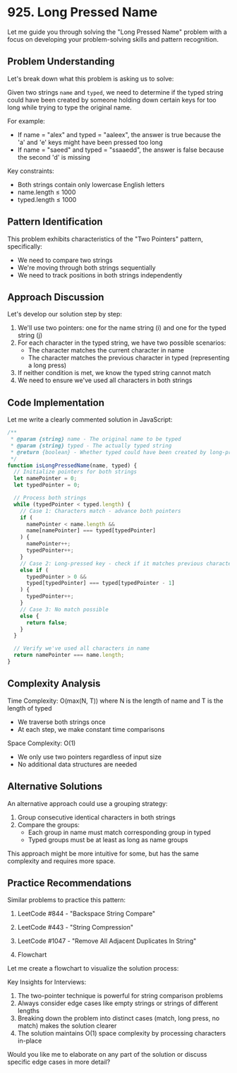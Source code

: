 # **925. Long Pressed Name**

Let me guide you through solving the "Long Pressed Name" problem with a focus on developing your problem-solving skills and pattern recognition.

## Problem Understanding

Let's break down what this problem is asking us to solve:

Given two strings `name` and `typed`, we need to determine if the typed string could have been created by someone holding down certain keys for too long while trying to type the original name.

For example:

- If name = "alex" and typed = "aaleex", the answer is true because the 'a' and 'e' keys might have been pressed too long
- If name = "saeed" and typed = "ssaaedd", the answer is false because the second 'd' is missing

Key constraints:

- Both strings contain only lowercase English letters
- name.length ≤ 1000
- typed.length ≤ 1000

## Pattern Identification

This problem exhibits characteristics of the "Two Pointers" pattern, specifically:

- We need to compare two strings
- We're moving through both strings sequentially
- We need to track positions in both strings independently

## Approach Discussion

Let's develop our solution step by step:

1. We'll use two pointers: one for the name string (i) and one for the typed string (j)
2. For each character in the typed string, we have two possible scenarios:
   - The character matches the current character in name
   - The character matches the previous character in typed (representing a long press)
3. If neither condition is met, we know the typed string cannot match
4. We need to ensure we've used all characters in both strings

## Code Implementation

Let me write a clearly commented solution in JavaScript:

```javascript
/**
 * @param {string} name - The original name to be typed
 * @param {string} typed - The actually typed string
 * @return {boolean} - Whether typed could have been created by long-pressing name
 */
function isLongPressedName(name, typed) {
  // Initialize pointers for both strings
  let namePointer = 0;
  let typedPointer = 0;

  // Process both strings
  while (typedPointer < typed.length) {
    // Case 1: Characters match - advance both pointers
    if (
      namePointer < name.length &&
      name[namePointer] === typed[typedPointer]
    ) {
      namePointer++;
      typedPointer++;
    }
    // Case 2: Long-pressed key - check if it matches previous character
    else if (
      typedPointer > 0 &&
      typed[typedPointer] === typed[typedPointer - 1]
    ) {
      typedPointer++;
    }
    // Case 3: No match possible
    else {
      return false;
    }
  }

  // Verify we've used all characters in name
  return namePointer === name.length;
}
```

## Complexity Analysis

Time Complexity: O(max(N, T)) where N is the length of name and T is the length of typed

- We traverse both strings once
- At each step, we make constant time comparisons

Space Complexity: O(1)

- We only use two pointers regardless of input size
- No additional data structures are needed

## Alternative Solutions

An alternative approach could use a grouping strategy:

1. Group consecutive identical characters in both strings
2. Compare the groups:
   - Each group in name must match corresponding group in typed
   - Typed groups must be at least as long as name groups

This approach might be more intuitive for some, but has the same complexity and requires more space.

## Practice Recommendations

Similar problems to practice this pattern:

1. LeetCode #844 - "Backspace String Compare"
2. LeetCode #443 - "String Compression"
3. LeetCode #1047 - "Remove All Adjacent Duplicates In String"

4. Flowchart

Let me create a flowchart to visualize the solution process:

Key Insights for Interviews:

1. The two-pointer technique is powerful for string comparison problems
2. Always consider edge cases like empty strings or strings of different lengths
3. Breaking down the problem into distinct cases (match, long press, no match) makes the solution clearer
4. The solution maintains O(1) space complexity by processing characters in-place

Would you like me to elaborate on any part of the solution or discuss specific edge cases in more detail?
